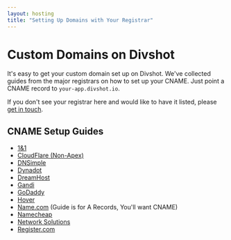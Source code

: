 ```yaml
---
layout: hosting
title: "Setting Up Domains with Your Registrar"
---
```


# Custom Domains on Divshot

It's easy to get your custom domain set up on Divshot. We've collected guides from the major registrars on how to set up your CNAME. Just point a CNAME record to `your-app.divshot.io`.

If you don't see your registrar here and would like to have it listed, please [get in touch](mailto:support@divshot.io).

## CNAME Setup Guides

  * [1&1](http://help.1and1.com/domains-c36931/manage-domains-c79822/dns-c37586/enter-a-cname-record-for-your-domain-a643600.html)
  * [CloudFlare (Non-Apex)](https://support.cloudflare.com/hc/en-us/articles/200169046-How-do-I-add-a-CNAME-record-)
  * [DNSimple](http://support.dnsimple.com/articles/cname-record/)
  * [Dynadot](https://www.dynadot.com/community/help/question/create-CNAME)
  * [DreamHost](http://wiki.dreamhost.com/CNAME_record)
  * [Gandi](http://wiki.gandi.net/en/dns/zone/cname-record?s[]=cname#cname_records)
  * [GoDaddy](https://support.godaddy.com/help/article/680/managing-dns-for-your-domain-names)
  * [Hover](https://help.hover.com/entries/21204757-How-to-Edit-DNS-records-A-CNAME-MX-TXT-and-SRV)
  * [Name.com](http://support.name.com/entries/21479548-How-do-I-create-A-records-to-point-to-the-IP-of-my-web-host-) (Guide is for A Records, You'll want CNAME)
  * [Namecheap](https://www.namecheap.com/support/knowledgebase/article.aspx/1031/2/demo-how-to-set-up-a-cname-record)
  * [Network Solutions](http://www.networksolutions.com/support/cname-records-host-aliases-2/)
  * [Register.com](http://www.register.com/customersupport/tutorials/cname.rcmx)
